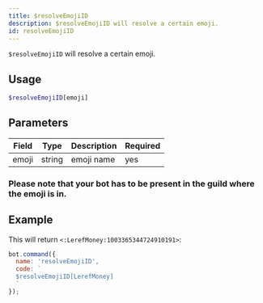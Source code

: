 ```yaml
---
title: $resolveEmojiID 
description: $resolveEmojiID will resolve a certain emoji.
id: resolveEmojiID
---
```


`$resolveEmojiID` will resolve a certain emoji.

## Usage

```php
$resolveEmojiID[emoji]
```

## Parameters 


| Field | Type   | Description | Required |
| ----- | ------ | ----------- | -------- |
| emoji | string | emoji name  | yes      |

### Please note that your bot has to be present in the guild where the emoji is in.


## Example

This will return `<:LerefMoney:1003365344724910191>`:

```javascript
bot.command({
  name: 'resolveEmojiID',
  code: `
  $resolveEmojiID[LerefMoney]
  `
});
```